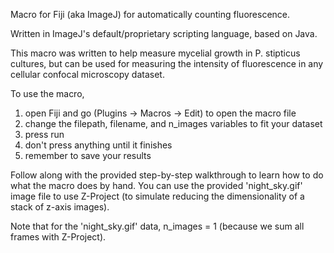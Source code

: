 Macro for Fiji (aka ImageJ) for automatically counting fluorescence.

Written in ImageJ's default/proprietary scripting language, based on Java.


This macro was written to help measure mycelial growth in P. stipticus 
cultures, but can be used for measuring the intensity of fluorescence in 
any cellular confocal microscopy dataset.


To use the macro, 
 1. open Fiji and go (Plugins -> Macros -> Edit) to open the macro file
 2. change the filepath, filename, and n_images variables to fit your dataset
 3. press run
 4. don't press anything until it finishes
 5. remember to save your results
 
 
 Follow along with the provided step-by-step walkthrough to learn how to do 
 what the macro does by hand. You can use the provided 'night_sky.gif' image 
 file to use Z-Project (to simulate reducing the dimensionality of a stack of 
 z-axis images).
 
 Note that for the 'night_sky.gif' data, n_images = 1 (because we sum all frames
 with Z-Project).
 
